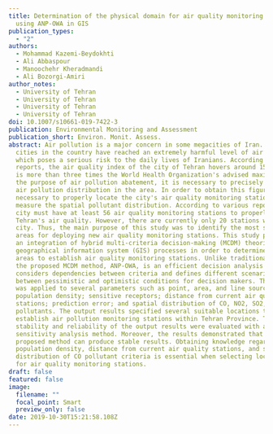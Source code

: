 ```yaml
---
title: Determination of the physical domain for air quality monitoring stations
  using ANP-OWA in GIS
publication_types:
  - "2"
authors:
  - Mohammad Kazemi-Beydokhti
  - Ali Abbaspour
  - Manoochehr Kheradmandi
  - Ali Bozorgi-Amiri
author_notes:
  - University of Tehran
  - University of Tehran
  - University of Tehran
  - University of Tehran
doi: 10.1007/s10661-019-7422-3
publication: Environmental Monitoring and Assessment
publication_short: Environ. Monit. Assess.
abstract: Air pollution is a major concern in some megacities of Iran. Specific
  cities in the country have reached an extremely harmful level of air pollution
  which poses a serious risk to the daily lives of Iranians. According to news
  reports, the air quality index of the city of Tehran hovers around 159, which
  is more than three times the World Health Organization's advised maximum. For
  the purpose of air pollution abatement, it is necessary to precisely know the
  air pollution distribution in the area. In order to obtain this figure, it is
  necessary to properly locate the city's air quality monitoring stations that
  measure the spatial pollutant distribution. According to various reports, the
  city must have at least 56 air quality monitoring stations to properly measure
  Tehran's air quality. However, there are currently only 20 stations within the
  city. Thus, the main purpose of this study was to identify the most sufficient
  areas for deploying new air quality monitoring stations. This study provided
  an integration of hybrid multi-criteria decision-making (MCDM) theories and
  geographical information system (GIS) processes in order to determine suitable
  areas to establish air quality monitoring stations. Unlike traditional models,
  the proposed MCDM method, ANP-OWA, is an efficient decision analysis which
  considers dependencies between criteria and defines different scenarios
  between pessimistic and optimistic conditions for decision makers. This method
  was applied to several parameters such as point, area, and line sources;
  population density; sensitive receptors; distance from current air quality
  stations; prediction error; and spatial distribution of CO, NO2, SO2, and PM10
  pollutants. The output results specified several suitable locations to
  establish air pollution monitoring stations within Tehran Province. The
  stability and reliability of the output results were evaluated with a robust
  sensitivity analysis method. Moreover, the results demonstrated that the
  proposed method can produce stable results. Obtaining knowledge regarding
  population density, distance from current air quality stations, and spatial
  distribution of CO pollutant criteria is essential when selecting locations
  for air quality monitoring stations.
draft: false
featured: false
image:
  filename: ""
  focal_point: Smart
  preview_only: false
date: 2019-10-30T15:21:58.108Z
---
```

